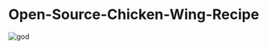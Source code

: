 # Open-Source-Chicken-Wing-Recipe

![god](https://user-images.githubusercontent.com/96272656/156833802-031135d7-fcd8-4ac1-9655-2c09c560cf72.png)

